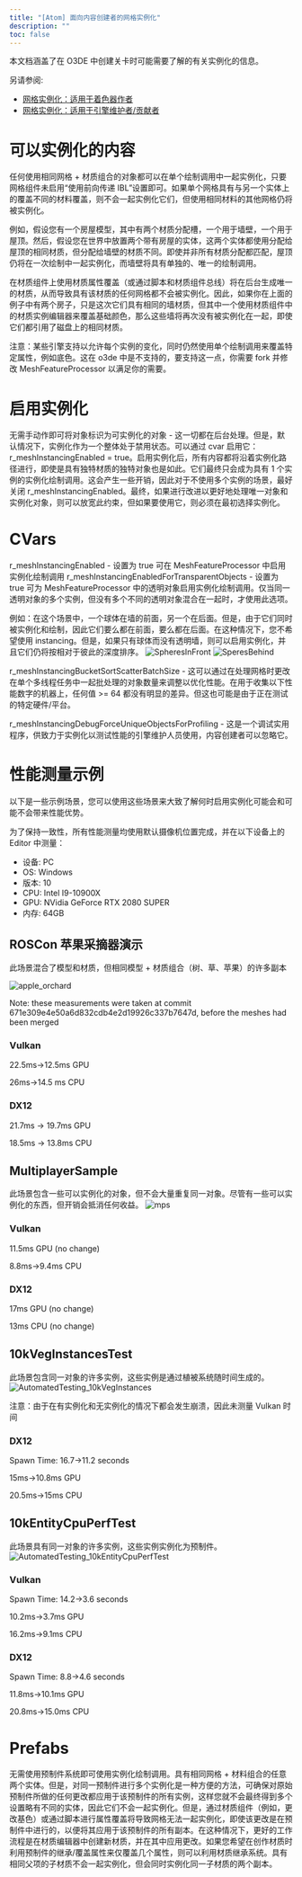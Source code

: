 ```yaml
---
title: "[Atom] 面向内容创建者的网格实例化"
description: ""
toc: false
---
```


本文档涵盖了在 O3DE 中创建关卡时可能需要了解的有关实例化的信息。

另请参阅:
- [网格实例化：适用于着色器作者](https://github.com/o3de/o3de/wiki/%5BAtom%5D-Mesh-Instancing:-For-Shader-Authors)
- [网格实例化：适用于引擎维护者/贡献者](https://github.com/o3de/o3de/wiki/%5BAtom%5D-Mesh-Instancing:-For-Engine-Maintainers-Contributors)

# 可以实例化的内容
任何使用相同网格 + 材质组合的对象都可以在单个绘制调用中一起实例化，只要网格组件未启用“使用前向传递 IBL”设置即可。如果单个网格具有与另一个实体上的覆盖不同的材料覆盖，则不会一起实例化它们，但使用相同材料的其他网格仍将被实例化。

例如，假设您有一个房屋模型，其中有两个材质分配槽，一个用于墙壁，一个用于屋顶。然后，假设您在世界中放置两个带有房屋的实体，这两个实体都使用分配给屋顶的相同材质，但分配给墙壁的材质不同。即使并非所有材质分配都匹配，屋顶仍将在一次绘制中一起实例化，而墙壁将具有单独的、唯一的绘制调用。

在材质组件上使用材质属性覆盖（或通过脚本和材质组件总线）将在后台生成唯一的材质，从而导致具有该材质的任何网格都不会被实例化。因此，如果你在上面的例子中有两个房子，只是这次它们具有相同的墙材质，但其中一个使用材质组件中的材质实例编辑器来覆盖基础颜色，那么这些墙将再次没有被实例化在一起，即使它们都引用了磁盘上的相同材质。

注意：某些引擎支持以允许每个实例的变化，同时仍然使用单个绘制调用来覆盖特定属性，例如底色。这在 o3de 中是不支持的，要支持这一点，你需要 fork 并修改 MeshFeatureProcessor 以满足你的需要。

# 启用实例化
无需手动作即可将对象标识为可实例化的对象 - 这一切都在后台处理。但是，默认情况下，实例化作为一个整体处于禁用状态。可以通过 cvar 启用它： r_meshInstancingEnabled = true。启用实例化后，所有内容都将沿着实例化路径进行，即使是具有独特材质的独特对象也是如此。它们最终只会成为具有 1 个实例的实例化绘制调用。这会产生一些开销，因此对于不使用多个实例的场景，最好关闭 r_meshInstancingEnabled。最终，如果进行改进以更好地处理唯一对象和实例化对象，则可以放宽此约束，但如果要使用它，则必须在最初选择实例化。

# CVars
r_meshInstancingEnabled - 设置为 true 可在 MeshFeatureProcessor 中启用实例化绘制调用
r_meshInstancingEnabledForTransparentObjects - 设置为 true 可为 MeshFeatureProcessor 中的透明对象启用实例化绘制调用。仅当同一透明对象的多个实例，但没有多个不同的透明对象混合在一起时，才使用此选项。

例如：在这个场景中，一个球体在墙的前面，另一个在后面。但是，由于它们同时被实例化和绘制，因此它们要么都在前面，要么都在后面。在这种情况下，您不希望使用 instancing。但是，如果只有球体而没有透明墙，则可以启用实例化，并且它们仍将按相对于彼此的深度排序。
![SpheresInFront](https://user-images.githubusercontent.com/82224783/232828692-d5593130-6afb-4af1-9fb4-b82528d2f6c6.png)
![SperesBehind](https://user-images.githubusercontent.com/82224783/232828791-63834148-244c-4c5a-b925-cb5408d098a2.png)

r_meshInstancingBucketSortScatterBatchSize - 这可以通过在处理网格时更改在单个多线程任务中一起批处理的对象数量来调整以优化性能。在用于收集以下性能数字的机器上，任何值 >= 64 都没有明显的差异。但这也可能是由于正在测试的特定硬件/平台。

r_meshInstancingDebugForceUniqueObjectsForProfiling - 这是一个调试实用程序，供致力于实例化以测试性能的引擎维护人员使用，内容创建者可以忽略它。

# 性能测量示例
以下是一些示例场景，您可以使用这些场景来大致了解何时启用实例化可能会和可能不会带来性能优势。

为了保持一致性，所有性能测量均使用默认摄像机位置完成，并在以下设备上的 Editor 中测量：
 - 设备: PC
 - OS: Windows
 - 版本: 10
 - CPU: Intel I9-10900X
 - GPU: NVidia GeForce RTX 2080 SUPER
 - 内存: 64GB

## ROSCon 苹果采摘器演示
此场景混合了模型和材质，但相同模型 + 材质组合（树、草、苹果）的许多副本

![apple_orchard](https://user-images.githubusercontent.com/82672795/234366655-be5ac9ee-a548-48f1-bd81-df6e13c262c0.png)

Note: these measurements were taken at commit 671e309e4e50a6d832cdb4e2d19926c337b7647d, before the meshes had been merged

### Vulkan
22.5ms->12.5ms GPU

26ms->14.5 ms CPU

### DX12
21.7ms -> 19.7ms GPU

18.5ms -> 13.8ms CPU


## MultiplayerSample
此场景包含一些可以实例化的对象，但不会大量重复同一对象。尽管有一些可以实例化的东西，但开销会抵消任何收益。
![mps](https://user-images.githubusercontent.com/82672795/234366858-abb11e62-946c-46a7-a2ed-f39fa315a984.png)

### Vulkan
11.5ms GPU (no change)

8.8ms->9.4ms CPU

### DX12
17ms GPU (no change)

13ms CPU (no change)

## 10kVegInstancesTest
此场景包含同一对象的许多实例，这些实例是通过植被系统随时间生成的。
![AutomatedTesting_10kVegInstances](https://user-images.githubusercontent.com/82672795/234366956-b78b9f86-f759-41ab-b067-66390c892046.PNG)

注意：由于在有实例化和无实例化的情况下都会发生崩溃，因此未测量 Vulkan 时间

### DX12
Spawn Time: 16.7->11.2 seconds

15ms->10.8ms GPU

20.5ms->15ms CPU

## 10kEntityCpuPerfTest
此场景具有同一对象的许多实例，这些实例实例化为预制件。
![AutomatedTesting_10kEntityCpuPerfTest](https://user-images.githubusercontent.com/82672795/234367405-4a41f2bf-2944-43eb-94ff-860f8e94fef8.PNG)

### Vulkan
Spawn Time: 14.2->3.6 seconds

10.2ms->3.7ms GPU

16.2ms->9.1ms CPU

### DX12
Spawn Time: 8.8->4.6 seconds

11.8ms->10.1ms GPU

20.8ms->15.0ms CPU

# Prefabs
无需使用预制件系统即可使用实例化绘制调用。具有相同网格 + 材料组合的任意两个实体。但是，对同一预制件进行多个实例化是一种方便的方法，可确保对原始预制件所做的任何更改都应用于该预制件的所有实例，这样您就不会最终得到多个设置略有不同的实体，因此它们不会一起实例化。但是，通过材质组件（例如，更改基色）或通过脚本进行属性覆盖将导致网格无法一起实例化，即使该更改是在预制件中进行的，以便将其应用于该预制件的所有副本。在这种情况下，更好的工作流程是在材质编辑器中创建新材质，并在其中应用更改。如果您希望在创作材质时利用预制件的继承/覆盖属性来仅覆盖几个属性，则可以利用材质继承系统。具有相同父项的子材质不会一起实例化，但会同时实例化同一子材质的两个副本。
